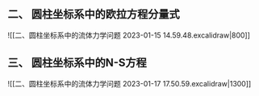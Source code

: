 ## 二、 圆柱坐标系中的欧拉方程分量式
![[二、圆柱坐标系中的流体力学问题 2023-01-15 14.59.48.excalidraw|800]]
## 三、 圆柱坐标系中的N-S方程
![[二、圆柱坐标系中的流体力学问题 2023-01-17 17.50.59.excalidraw|1300]]
